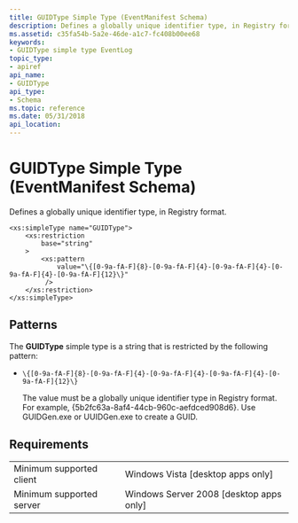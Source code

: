 ```yaml
---
title: GUIDType Simple Type (EventManifest Schema)
description: Defines a globally unique identifier type, in Registry format.
ms.assetid: c35fa54b-5a2e-46de-a1c7-fc408b00ee68
keywords:
- GUIDType simple type EventLog
topic_type:
- apiref
api_name:
- GUIDType
api_type:
- Schema
ms.topic: reference
ms.date: 05/31/2018
api_location: 
---
```


# GUIDType Simple Type (EventManifest Schema)

Defines a globally unique identifier type, in Registry format.

``` syntax
<xs:simpleType name="GUIDType">
    <xs:restriction
        base="string"
    >
        <xs:pattern
            value="\{[0-9a-fA-F]{8}-[0-9a-fA-F]{4}-[0-9a-fA-F]{4}-[0-9a-fA-F]{4}-[0-9a-fA-F]{12}\}"
         />
    </xs:restriction>
</xs:simpleType>
```

## Patterns

The **GUIDType** simple type is a string that is restricted by the following pattern:

-   `\{[0-9a-fA-F]{8}-[0-9a-fA-F]{4}-[0-9a-fA-F]{4}-[0-9a-fA-F]{4}-[0-9a-fA-F]{12}\}`

    The value must be a globally unique identifier type in Registry format. For example, {5b2fc63a-8af4-44cb-960c-aefdced908d6}. Use GUIDGen.exe or UUIDGen.exe to create a GUID.

## Requirements



|                                     |                                                      |
|-------------------------------------|------------------------------------------------------|
| Minimum supported client<br/> | Windows Vista \[desktop apps only\]<br/>       |
| Minimum supported server<br/> | Windows Server 2008 \[desktop apps only\]<br/> |



 

 





